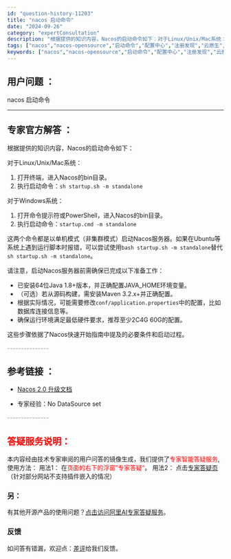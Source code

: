```yaml
---
id: "question-history-11203"
title: "nacos 启动命令"
date: "2024-09-26"
category: "expertConsultation"
description: "根据提供的知识内容，Nacos的启动命令如下：对于Linux/Unix/Mac系统：1. 打开终端，进入Nacos的bin目录。2. 执行启动命令：`sh startup.sh -m standalone`对于Windows系统：1. 打开命令提示符或PowerShell，进入Nacos的bin目录"
tags: ["nacos","nacos-opensource","启动命令","配置中心","注册发现","云原生","微服务治理"]
keywords: ["nacos","nacos-opensource","启动命令","配置中心","注册发现","云原生","微服务治理"]
---
```


## 用户问题 ： 
 nacos 启动命令  

---------------
## 专家官方解答 ：

根据提供的知识内容，Nacos的启动命令如下：

对于Linux/Unix/Mac系统：
1. 打开终端，进入Nacos的bin目录。
2. 执行启动命令：`sh startup.sh -m standalone`

对于Windows系统：
1. 打开命令提示符或PowerShell，进入Nacos的bin目录。
2. 执行启动命令：`startup.cmd -m standalone`

这两个命令都是以单机模式（非集群模式）启动Nacos服务器。如果在Ubuntu等系统上遇到运行脚本时报错，可以尝试使用`bash startup.sh -m standalone`替代`sh startup.sh -m standalone`。

请注意，启动Nacos服务器前需确保已完成以下准备工作：
- 已安装64位Java 1.8+版本，并正确配置JAVA_HOME环境变量。
- （可选）若从源码构建，需安装Maven 3.2.x+并正确配置。
- 根据实际情况，可能需要修改`conf/application.properties`中的配置，比如数据库连接信息等。
- 确保运行环境满足最低硬件要求，推荐至少2C4G 60G的配置。

这些步骤依据了Nacos快速开始指南中提及的必要条件和启动过程。


<font color="#949494">---------------</font> 


## 参考链接 ：

* [Nacos 2.0 升级文档](https://nacos.io/docs/latest/upgrading/200-upgrading)
 
 * 专家经验：No DataSource set 


 <font color="#949494">---------------</font> 
 


## <font color="#FF0000">答疑服务说明：</font> 

本内容经由技术专家审阅的用户问答的镜像生成，我们提供了<font color="#FF0000">专家智能答疑服务</font>,使用方法：
用法1： 在<font color="#FF0000">页面的右下的浮窗”专家答疑“</font>。
用法2： 点击[专家答疑页](https://answer.opensource.alibaba.com/docs/intro)（针对部分网站不支持插件嵌入的情况）
### 另：


有其他开源产品的使用问题？[点击访问阿里AI专家答疑服务](https://answer.opensource.alibaba.com/docs/intro)。
### 反馈
如问答有错漏，欢迎点：[差评](https://ai.nacos.io/user/feedbackByEnhancerGradePOJOID?enhancerGradePOJOId=13742)给我们反馈。
